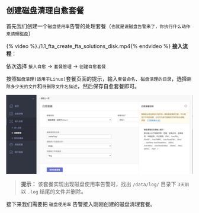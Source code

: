 ## 创建磁盘清理自愈套餐
首先我们创建一个`磁盘使用率`告警的处理套餐（`也就是说磁盘告警来了，你执行什么动作来清理磁盘`）

{% video %}./1.1_fta_create_fta_solutions_disk.mp4{% endvideo %}
**接入流程**：

依次选择 `接入自愈` → `套餐管理`  → `创建自愈套餐`

按照`磁盘清理(适用于Linux)`套餐页面的提示，输入`套餐命名`、`磁盘清理的目录`，选择`删除多少天的文件`和`待删除文件名描述`，然后保存自愈套餐即可。

![](../assets/14954426910835.jpg)

> **提示：** 该套餐实现出现磁盘使用率告警时，找出 `/data/log/` 目录下 `3天前`以 `.log` 结尾的文件并删除。


接下来我们需要把 `磁盘使用率` 告警接入刚刚创建的磁盘清理套餐。
